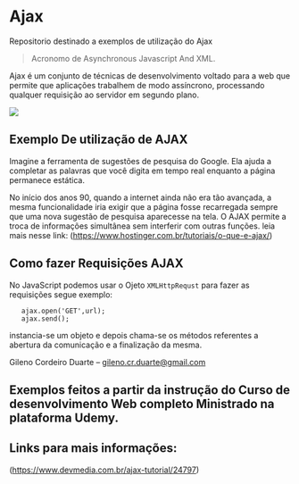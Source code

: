 # Ajax
Repositorio destinado a exemplos de utilização do Ajax
> Acronomo de Asynchronous Javascript And XML.

Ajax é um conjunto de técnicas de desenvolvimento voltado para a web que permite que aplicações trabalhem de modo assíncrono, 
processando qualquer requisição ao servidor em segundo plano.

![](https://miro.medium.com/max/2000/1*v3b022s2UAyhVAFLUtzhJg.png)

## Exemplo De utilização de AJAX

Imagine a ferramenta de sugestões de pesquisa do Google. Ela ajuda a completar as palavras que você digita em tempo real enquanto a página permanece estática.

No início dos anos 90, quando a internet ainda não era tão avançada, a mesma funcionalidade iria exigir que a página fosse recarregada sempre que uma nova sugestão de pesquisa aparecesse na tela. O AJAX permite a troca de informações simultânea sem interferir com outras funções. leia mais nesse link:  (<https://www.hostinger.com.br/tutoriais/o-que-e-ajax/>)

## Como fazer Requisições AJAX

No JavaScript podemos usar o Ojeto ```XMLHttpRequst``` para fazer as requisições segue exemplo:

```let ajax= new XMLHttpRequest();
   ajax.open('GET',url);
   ajax.send();
```
instancia-se um objeto e depois chama-se os métodos referentes a abertura da comunicação e a finalização da mesma.

Gileno Cordeiro Duarte – gileno.cr.duarte@gmail.com
## Exemplos feitos a partir da instrução do Curso de desenvolvimento Web completo Ministrado na plataforma Udemy.
## Links para mais informações:
(<https://www.devmedia.com.br/ajax-tutorial/24797>)




